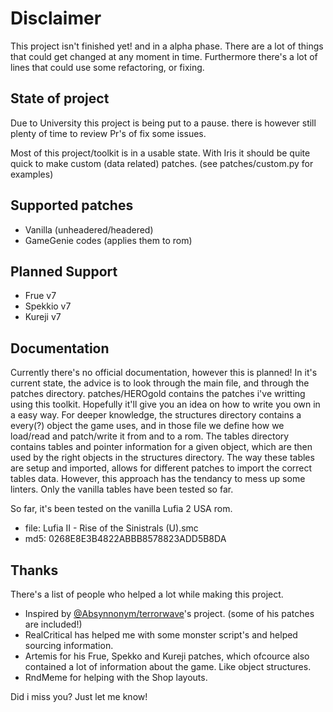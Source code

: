 # Disclaimer

This project isn't finished yet! and in a alpha phase.
There are a lot of things that could get changed at any moment in time.
Furthermore there's a lot of lines that could use some refactoring, or fixing.

## State of project

Due to University this project is being put to a pause.
there is however still plenty of time to review Pr's of fix some issues.

Most of this project/toolkit is in a usable state.
With Iris it should be quite quick to make custom (data related) patches.
(see patches/custom.py for examples)

## Supported patches

- Vanilla (unheadered/headered)
- GameGenie codes (applies them to rom)

## Planned Support

- Frue v7
- Spekkio v7
- Kureji v7

## Documentation

Currently there's no official documentation, however this is planned!
In it's current state, the advice is to look through the main file, and through the patches directory. patches/HEROgold contains the patches i've writting using this toolkit. Hopefully it'll give you an idea on how to write you own in a easy way.
For deeper knowledge, the structures directory contains a every(?) object the game uses, and in those file we define how we load/read and patch/write it from and to a rom.
The tables directory contains tables and pointer information for a given object, which are then used by the right objects in the structures directory. The way these tables are setup and imported, allows for different patches to import the correct tables data. However, this approach has the tendancy to mess up some linters. Only the vanilla tables have been tested so far.

So far, it's been tested on the vanilla Lufia 2 USA rom.

- file: Lufia II - Rise of the Sinistrals (U).smc
- md5: 0268E8E3B4822ABBB8578823ADD5B8DA

## Thanks

There's a list of people who helped a lot while making this project.

- Inspired by [@Absynnonym/terrorwave](https://github.com/abyssonym/terrorwave)'s project. (some of his patches are included!)
- RealCritical has helped me with some monster script's and helped sourcing information.
- Artemis for his Frue, Spekko and Kureji patches, which ofcource also contained a lot of information about the game. Like object structures.
- RndMeme for helping with the Shop layouts.

Did i miss you? Just let me know!

